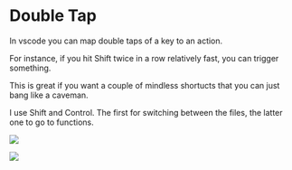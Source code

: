 # Double Tap

In vscode you can map double taps of a key to an action.

For instance, if you hit Shift twice in a row relatively fast, you can trigger something.

This is great if you want a couple of mindless shortucts that you can just bang like a caveman.

I use Shift and Control. The first for switching between the files, the latter one to go to functions.

![](https://i.imgur.com/Duju95G.jpg)

![](https://i.imgur.com/KraYUip.jpg)
